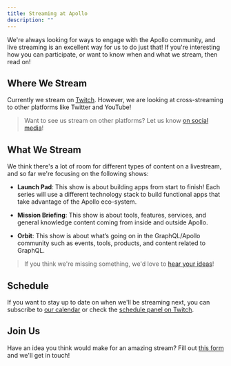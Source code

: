 ```yaml
---
title: Streaming at Apollo
description: ""
---
```


We're always looking for ways to engage with the Apollo community, and live streaming is an excellent way for us to do just that! If you're interesting how you can participate, or want to know when and what we stream, then read on!

## Where We Stream

Currently we stream on [Twitch](https://twitch.tv/apollographql). However, we are looking at cross-streaming to other platforms like Twitter and YouTube!

> Want to see us stream on other platforms? Let us know [on social media](https://twitter.com/apollographql)!

## What We Stream

We think there's a lot of room for different types of content on a livestream, and so far we're focusing on the following shows:

- **Launch Pad**: This show is about building apps from start to finish! Each series will use a different technology stack to build functional apps that take advantage of the Apollo eco-system.

- **Mission Briefing**: This show is about tools, features, services, and general knowledge content coming from inside and outside Apollo.

- **Orbit**: This show is about what’s going on in the GraphQL/Apollo community such as events, tools, products, and content related to GraphQL.

> If you think we're missing something, we'd love to [hear your ideas](https://docs.google.com/forms/d/e/1FAIpQLScJ3BEzSxxackh-cbZgY5rPHh4jKzi4E46UJmkHbgKJvQY0mg/viewform)!

## Schedule

If you want to stay up to date on when we'll be streaming next, you can subscribe to [our calendar](https://go.apollo.dev/events-calendar) or check the [schedule panel on Twitch](https://twitch.tv/apollographql).

## Join Us

Have an idea you think would make for an amazing stream? Fill out [this form](https://docs.google.com/forms/d/e/1FAIpQLScJ3BEzSxxackh-cbZgY5rPHh4jKzi4E46UJmkHbgKJvQY0mg/viewform) and we'll get in touch!
